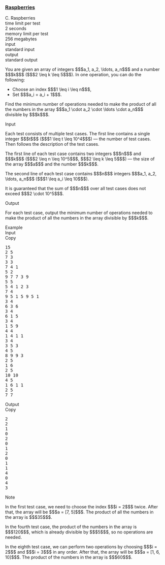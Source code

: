<h3><a href="https://codeforces.com/contest/1883/problem/C" target="_blank" rel="noopener noreferrer">Raspberries</a></h3>

<div class="header"><div class="title">C. Raspberries</div><div class="time-limit"><div class="property-title">time limit per test</div>2 seconds</div><div class="memory-limit"><div class="property-title">memory limit per test</div>256 megabytes</div><div class="input-file input-standard"><div class="property-title">input</div>standard input</div><div class="output-file output-standard"><div class="property-title">output</div>standard output</div></div><div><p>You are given an array of integers $$$a_1, a_2, \ldots, a_n$$$ and a number $$$k$$$ ($$$2 \leq k \leq 5$$$). In one operation, you can do the following:</p><ul><li> Choose an index $$$1 \leq i \leq n$$$,</li><li> Set $$$a_i = a_i + 1$$$.</li></ul><p>Find the minimum number of operations needed to make the product of all the numbers in the array $$$a_1 \cdot a_2 \cdot \ldots \cdot a_n$$$ divisible by $$$k$$$.</p></div><div class="input-specification"><div class="section-title">Input</div><p>Each test consists of multiple test cases. The first line contains a single integer $$$t$$$ ($$$1 \leq t \leq 10^4$$$) — the number of test cases. Then follows the description of the test cases.</p><p>The first line of each test case contains two integers $$$n$$$ and $$$k$$$ ($$$2 \leq n \leq 10^5$$$, $$$2 \leq k \leq 5$$$) — the size of the array $$$a$$$ and the number $$$k$$$.</p><p>The second line of each test case contains $$$n$$$ integers $$$a_1, a_2, \ldots, a_n$$$ ($$$1 \leq a_i \leq 10$$$).</p><p>It is guaranteed that the sum of $$$n$$$ over all test cases does not exceed $$$2 \cdot 10^5$$$.</p></div><div class="output-specification"><div class="section-title">Output</div><p>For each test case, output the minimum number of operations needed to make the product of all the numbers in the array divisible by $$$k$$$.</p></div><div class="sample-tests"><div class="section-title">Example</div><div class="sample-test"><div class="input"><div class="title">Input<div title="Copy" data-clipboard-target="#id0032283257068236515" id="id007248670376010572" class="input-output-copier">Copy</div></div><pre id="id0032283257068236515"><div class="test-example-line test-example-line-even test-example-line-0">15</div><div class="test-example-line test-example-line-odd test-example-line-1">2 5</div><div class="test-example-line test-example-line-odd test-example-line-1">7 3</div><div class="test-example-line test-example-line-even test-example-line-2">3 3</div><div class="test-example-line test-example-line-even test-example-line-2">7 4 1</div><div class="test-example-line test-example-line-odd test-example-line-3">5 2</div><div class="test-example-line test-example-line-odd test-example-line-3">9 7 7 3 9</div><div class="test-example-line test-example-line-even test-example-line-4">5 5</div><div class="test-example-line test-example-line-even test-example-line-4">5 4 1 2 3</div><div class="test-example-line test-example-line-odd test-example-line-5">7 4</div><div class="test-example-line test-example-line-odd test-example-line-5">9 5 1 5 9 5 1</div><div class="test-example-line test-example-line-even test-example-line-6">3 4</div><div class="test-example-line test-example-line-even test-example-line-6">6 3 6</div><div class="test-example-line test-example-line-odd test-example-line-7">3 4</div><div class="test-example-line test-example-line-odd test-example-line-7">6 1 5</div><div class="test-example-line test-example-line-even test-example-line-8">3 4</div><div class="test-example-line test-example-line-even test-example-line-8">1 5 9</div><div class="test-example-line test-example-line-odd test-example-line-9">4 4</div><div class="test-example-line test-example-line-odd test-example-line-9">1 4 1 1</div><div class="test-example-line test-example-line-even test-example-line-10">3 4</div><div class="test-example-line test-example-line-even test-example-line-10">3 5 3</div><div class="test-example-line test-example-line-odd test-example-line-11">4 5</div><div class="test-example-line test-example-line-odd test-example-line-11">8 9 9 3</div><div class="test-example-line test-example-line-even test-example-line-12">2 5</div><div class="test-example-line test-example-line-even test-example-line-12">1 6</div><div class="test-example-line test-example-line-odd test-example-line-13">2 5</div><div class="test-example-line test-example-line-odd test-example-line-13">10 10</div><div class="test-example-line test-example-line-even test-example-line-14">4 5</div><div class="test-example-line test-example-line-even test-example-line-14">1 6 1 1</div><div class="test-example-line test-example-line-odd test-example-line-15">2 5</div><div class="test-example-line test-example-line-odd test-example-line-15">7 7</div></pre></div><div class="output"><div class="title">Output<div title="Copy" data-clipboard-target="#id0013840088637435055" id="id003489325957729629" class="input-output-copier">Copy</div></div><pre id="id0013840088637435055">2
2
1
0
2
0
1
2
0
1
1
4
0
4
3
</pre></div></div></div><div class="note"><div class="section-title">Note</div><p>In the first test case, we need to choose the index $$$i = 2$$$ twice. After that, the array will be $$$a = [7, 5]$$$. The product of all the numbers in the array is $$$35$$$.</p><p>In the fourth test case, the product of the numbers in the array is $$$120$$$, which is already divisible by $$$5$$$, so no operations are needed.</p><p>In the eighth test case, we can perform two operations by choosing $$$i = 2$$$ and $$$i = 3$$$ in any order. After that, the array will be $$$a = [1, 6, 10]$$$. The product of the numbers in the array is $$$60$$$.</p></div>